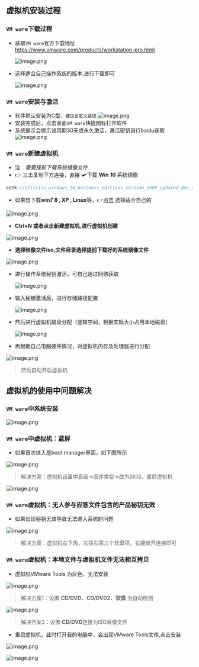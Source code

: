 ## 虚拟机安装过程
### `VM ware`下载过程
- 获取`VM ware`官方下载地址 https://www.vmware.com/products/workstation-pro.html

    ![image.png](https://p1-juejin.byteimg.com/tos-cn-i-k3u1fbpfcp/f0259989ff3b4b66bcaf85f026a5bb6b~tplv-k3u1fbpfcp-watermark.image)

- 选择适合自己操作系统的版本,进行下载即可
    
    ![image.png](https://p6-juejin.byteimg.com/tos-cn-i-k3u1fbpfcp/f785d226a2da4d078bd527f1e150d8d5~tplv-k3u1fbpfcp-watermark.image) 
### `VM ware`安装与激活
   - 软件默认安装为C盘，`建议自定义路径`
   ![image.png](https://p1-juejin.byteimg.com/tos-cn-i-k3u1fbpfcp/71abf3e8aa62431e8bbb110230835d69~tplv-k3u1fbpfcp-watermark.image)
   - 安装完成后，点击桌面`VM ware`快捷图标打开软件
   - 系统提示会提示试用期30天或永久激活，激活密钥自行baidu获取
   ![image.png](https://p9-juejin.byteimg.com/tos-cn-i-k3u1fbpfcp/016b7a1134004d3eafcbb49ed63d2e1e~tplv-k3u1fbpfcp-watermark.image)
### `VM ware`新建虚拟机
   - 注：*需要提前下载系统镜像文件*
   -   👉 三击复制下方连接，直接 🛩下载 **Win 10** 系统镜像 
   ```javascript
ed2k://|file|cn_windows_10_business_editions_version_1909_updated_dec_2019_x64_dvd_262ac8af.iso|5301471232|FD9D7DD90D16FA14A682AEF49F8E712B|/
   ```
   - 如果想下载**win7 8 , XP , Linux**等，👉[点击](https://msdn.itellyou.cn/) 选择适合自己的
   
![image.png](https://p1-juejin.byteimg.com/tos-cn-i-k3u1fbpfcp/bed239599c4946e7a1029903998a7505~tplv-k3u1fbpfcp-watermark.image)
   - **Ctrl+N 或者点击新建虚拟机,进行虚拟机创建**
   
   ![image.png](https://p1-juejin.byteimg.com/tos-cn-i-k3u1fbpfcp/3a8ef7eb3aae4428a72a52302f4f75ed~tplv-k3u1fbpfcp-watermark.image)
   
   -  **选择映像文件iso,文件目录选择提前下载好的系统镜像文件**
    
![image.png](https://p9-juejin.byteimg.com/tos-cn-i-k3u1fbpfcp/f19f8821014049fc80b528dc2f144c00~tplv-k3u1fbpfcp-watermark.image)

 - 进行操作系统秘钥激活，可自己通过网络获取
 
    ![image.png](https://p6-juejin.byteimg.com/tos-cn-i-k3u1fbpfcp/55aa0a2310f24dd88b39421dca25263e~tplv-k3u1fbpfcp-watermark.image)
 - 输入秘钥激活后，进行存储路径配置
 
    ![image.png](https://p3-juejin.byteimg.com/tos-cn-i-k3u1fbpfcp/bd1e0581925c472090f3ede98dee62d4~tplv-k3u1fbpfcp-watermark.image)
  - 然后进行虚拟机磁盘分配（逻辑空间，根据实际大小占用本地磁盘）
  
    ![image.png](https://p1-juejin.byteimg.com/tos-cn-i-k3u1fbpfcp/fe280c64eca9417c88aee4d4bc96281d~tplv-k3u1fbpfcp-watermark.image)
  - 再根据自己电脑硬件情况，对虚拟机内存及处理器进行分配
  
![image.png](https://p6-juejin.byteimg.com/tos-cn-i-k3u1fbpfcp/370ea68d4bba46f79a5040e1e46ee6d3~tplv-k3u1fbpfcp-watermark.image)
> 然后自动开启虚拟机
## 虚拟机的使用中问题解决
### `VM ware`中系统安装    
![image.png](https://p6-juejin.byteimg.com/tos-cn-i-k3u1fbpfcp/51a947d678bc4128aed6593b7e26cd34~tplv-k3u1fbpfcp-watermark.image)
### `VM ware`中虚拟机：蓝屏
   - 如果首次进入是boot manager界面，如下图所示
   
![image.png](https://p9-juejin.byteimg.com/tos-cn-i-k3u1fbpfcp/d6b1309861e848998cf2047bfcfeb7b0~tplv-k3u1fbpfcp-watermark.image)
   > 解决方案：虚拟机设置中高级->固件类型->改为BIOS，重启虚拟机
    
![image.png](https://p6-juejin.byteimg.com/tos-cn-i-k3u1fbpfcp/8614fcc59e594cb69391485e08b1a4d6~tplv-k3u1fbpfcp-watermark.image)
### `VM ware`虚拟机：无人参与应答文件包含的产品秘钥无效
   - 如果出现秘钥无效导致无法进入系统的问题
    
![image.png](https://p9-juejin.byteimg.com/tos-cn-i-k3u1fbpfcp/e0964ee93f91447ca61467665f2f87b3~tplv-k3u1fbpfcp-watermark.image)
> 解决方案：虚拟机右下角，左往右第三个软盘项，右键断开连接即可
### `VM ware`虚拟机：本地文件与虚拟机文件无法相互拷贝
   - 虚拟机VMware Tools 为灰色，无法安装
 
![image.png](https://p1-juejin.byteimg.com/tos-cn-i-k3u1fbpfcp/69f70d4b60884534a2a13e7cfc6deef7~tplv-k3u1fbpfcp-watermark.image)
   > 解决方案1：设置 **CD/DVD、CD/DVD2、软盘** 为自动检测
    
![image.png](https://p9-juejin.byteimg.com/tos-cn-i-k3u1fbpfcp/c21fcdd001314f05af7577c6270efd2c~tplv-k3u1fbpfcp-watermark.image)
  > 解决方案2：设置 **CD/DVD**连接为ISO映像文件
   - 重启虚拟机，此时打开我的电脑中，会出现VMware Tools文件,点击安装
  
![image.png](https://p6-juejin.byteimg.com/tos-cn-i-k3u1fbpfcp/e2789e3afc98457ebc503de7d892ed19~tplv-k3u1fbpfcp-watermark.image)

![image.png](https://p3-juejin.byteimg.com/tos-cn-i-k3u1fbpfcp/df075218ea4a49ebb9e42d1da440b5b4~tplv-k3u1fbpfcp-watermark.image)